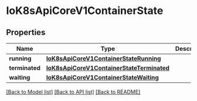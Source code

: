 # IoK8sApiCoreV1ContainerState

## Properties
Name | Type | Description | Notes
------------ | ------------- | ------------- | -------------
**running** | [**IoK8sApiCoreV1ContainerStateRunning**](IoK8sApiCoreV1ContainerStateRunning.md) |  | [optional] 
**terminated** | [**IoK8sApiCoreV1ContainerStateTerminated**](IoK8sApiCoreV1ContainerStateTerminated.md) |  | [optional] 
**waiting** | [**IoK8sApiCoreV1ContainerStateWaiting**](IoK8sApiCoreV1ContainerStateWaiting.md) |  | [optional] 

[[Back to Model list]](../README.md#documentation-for-models) [[Back to API list]](../README.md#documentation-for-api-endpoints) [[Back to README]](../README.md)

